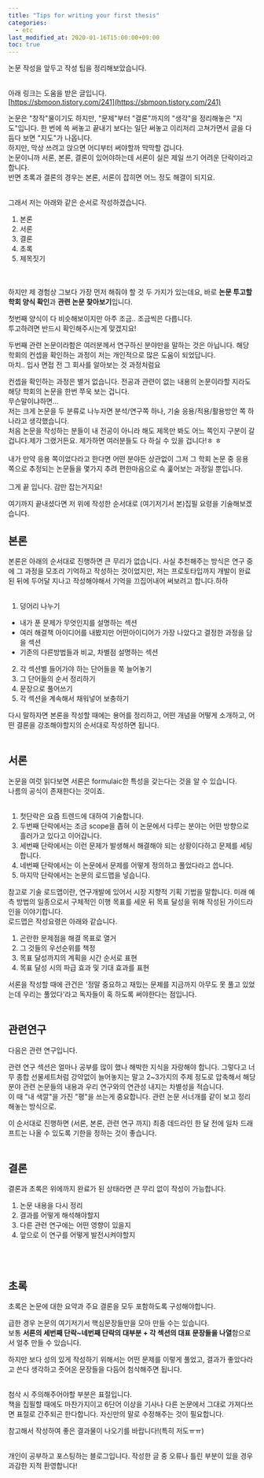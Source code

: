 ```yaml
---
title: "Tips for writing your first thesis"
categories: 
  - etc
last_modified_at: 2020-01-16T15:00:00+09:00
toc: true
---
```


논문 작성을 앞두고 작성 팁을 정리해보았습니다.<br/><br/>

아래 링크는 도움을 받은 글입니다.<br/>
[https://sbmoon.tistory.com/241](https://sbmoon.tistory.com/241)

논문은 "창작"물이기도 하지만, "문제"부터 "결론"까지의 "생각"을 정리해놓은 "지도"입니다.  한 번에 쓱 써놓고 끝내기 보다는 일단 써놓고 이리저리 고쳐가면서 글을 다듬다 보면 "지도"가 나옵니다. <br/>
하지만, 막상 쓰려고 앉으면 어디부터 써야할까 막막할 겁니다.<br/>
논문이니까 서론, 본론, 결론이 있어야하는데 서론이 실은 제일 쓰기 어려운 단락이라고 합니다.<br/>
반면 초록과 결론의 경우는 본론, 서론이 잡히면 어느 정도 해결이 되지요.<br/><br/>

그래서 저는 아래와 같은 순서로 작성하겠습니다.<br/>

1. 본론
2. 서론
3. 결론
4. 초록
5. 제목짓기

<br/><br/>
하지만 제 경험상 그보다 가장 먼저 해줘야 할 것 두 가지가 있는데요,
바로 **논문 투고할 학회 양식 확인**과 **관련 논문 찾아보기**입니다.<br/>

첫번째 양식이 다 비슷해보이지만 아주 조금.. 조금씩은 다릅니다.<br/>
투고하려면 반드시 확인해주시는게 맞겠지요!<br/>

두번째 관련 논문이라함은 여러분께서 연구하신 분야만을 말하는 것은 아닙니다. 해당 학회의 컨셉을 확인하는 과정이 저는 개인적으로 많은 도움이 되었답니다.<br/>
마치.. 입사 면접 전 그 회사를 알아보는 것 과정처럼요<br/>

컨셉을 확인하는 과정은 별거 없습니다. 전공과 관련이 없는 내용의 논문이라할 지라도 해당 학회의 논문을 한번 쭈욱 보는 겁니다.<br/>
무슨말이냐하면...<br/>
저는 크게 논문을 두 분류로 나누자면 분석/연구쪽 하나, 기술 응용/적용/활용방안 쪽 하나라고 생각했습니다.<br/>
처음 논문을 작성하는 분들이 내 전공이 아니라 해도 제목만 봐도 어느 쪽인지 구분이 갈 겁니다.제가 그랬거든요. 제가하면 여러분들도 다 하실 수 있을 겁니다!ㅎ ㅎ<br/><br/>
내가 만약 응용 쪽이었다라고 한다면 어떤 분야든 상관없이 그저 그 학회 논문 중 응용 쪽으로 추정되는 논문들을 몇가지 추려 편한마음으로 슥 훑어보는 과정일 뿐입니다.<br/><br/>
그게 끝 입니다. 감만 잡는거지요!<br/>

여기까지 끝내셨다면 저 위에 작성한 순서대로 (여기저기서 본)집필 요령을 기술해보겠습니다.<br/>

본론
----------
본론은 아래의 순서대로 진행하면 큰 무리가 없습니다.
사실 추천해주는 방식은 연구 중에 그 과정을 모조리 기억하고 작성하는 것이었지만, 저는 프로토타입까지 개발이 완료된 뒤에 두어달 지나고 작성해야해서 기억을 끄집어내어 써보려고 합니다.하하
<br/><br/>
1. 덩어리 나누기<br/>
 - 내가 푼 문제가 무엇인지를 설명하는 섹션<br/>
 - 여러 해결책 아이디어를 내봤지만 어떤아이디어가 가장 나았다고 결정한 과정을 담을 섹션<br/>
 - 기존의 다른방법들과 비교, 차별점 설명하는 섹션<br/>
2. 각 섹션별 들어가야 하는 단어들을 쭉 늘어놓기<br/>
3. 그 단어들의 순서 정리하기<br/>
4. 문장으로 풀어쓰기<br/>
5. 각 섹션을 계속해서 채워넣어 보충하기<br/>

다시 말하자면 본론을 작성할 때에는 용어를 정리하고, 어떤 개념을 어떻게 소개하고, 어떤 결론을 강조해야할지의 순서대로 작성하면 됩니다.<br/><br/>

서론
----------
논문을 여럿 읽다보면 서론은 formulaic한 특성을 갖는다는 것을 알 수 있습니다.<br/>
나름의 공식이 존재한다는 것이죠.<br/><br/>
1. 첫단락은 요즘 트렌드에 대하여 기술합니다.<br/>
2. 두번째 단락에서는 조금 scope을 좁혀 이 논문에서 다루는 분야는 어떤 방향으로 흘러가고 있다고 이어갑니다.<br/>
3. 세번째 단락에서는 이런 문제가 발생해서 해결해야 되는 상황이다하고 문제를 세팅합니다.<br/>
4. 네번째 단락에서는 이 논문에서 문제를 어떻게 정의하고 풀었다라고 씁니다.<br/>
5. 마지막 단락에서는 논문의 로드맵을 넣습니다.<br/>

참고로 기술 로드맵이란, 연구개발에 있어서 시장 지향적 기획 기법을 말합니다. 미래 예측 방법의 일종으로서 구체적인 이행 목표를 세운 뒤 목표 달성을 위해 작성된 가이드라인을 이야기합니다.<br/>
로드맵은 작성요령은 아래와 같습니다.<br/>
1. 곤란한 문제점을 해결 목표로 열거<br/>
2. 그 것들의 우선순위를 책정<br/>
3. 목표 달성까지의 계획을 시간 순서로 표현<br/>
4. 목표 달성 시의 파급 효과 및 기대 효과를 표현<br/>

서론을 작성할 때에 관건은 '정말 중요하고 재밌는 문제를 지금까지 아무도 못 풀고 있었는데 우리는 풀었다'라고 독자들이 혹 하도록 써야한다는 점입니다.<br/><br/>

관련연구
----------
다음은 관련 연구입니다.

관련 연구 섹션은 얼마나 공부를 많이 했나 해박한 지식을 자랑해야 합니다. 그렇다고 너무 종합 선물세트처럼 강약없이 늘어놓지는 말고 2~3가지의 주제 정도로 압축해서 해당 분야 관련 논문들의 내용과 우리 연구와의 연관성 내지는 차별성을 적습니다.<br/>
이 때 "내 색깔"을 가진 "평"을 쓰는게 중요합니다. 관련 논문 서너개를 같이 보고 정리해놓는 방식으로.<br/>

이 순서대로 진행하면 (서론, 본론, 관련 연구 까지) 최종 데드라인 한 달 전에 일차 드래프트는 나올 수 있도록 기한을 정하는 것이 좋습니다.<br/><br/>

결론
----------
결론과 초록은 위에까지 완료가 된 상태라면 큰 무리 없이 작성이 가능합니다.<br/>
1. 논문 내용을 다시 정리<br/>
2. 결과를 어떻게 해석해야할지<br/>
3. 다른 관련 연구에는 어떤 영향이 있을지<br/>
4. 앞으로 이 연구를 어떻게 발전시켜야할지<br/>

<br/><br/>

초록
----------
초록은 논문에 대한 요약과 주요 결론을 모두 포함하도록 구성해야합니다.<br/>

급한 경우 논문의 여기저기서 핵심문장들만을 모아 만들 수는 있습니다.<br/>
보통 **서론의 세번째 단락\~네번째 단락의 대부분 \+ 각 섹션의 대표 문장들을 나열**함으로서 얼추 만들 수 있습니다.<br/>

하지만 보다 성의 있게 작성하기 위해서는 어떤 문제를 이렇게 풀었고, 결과가 좋았다라고 쓴다 생각하고 줏어온 문장들을 다듬어 첨삭해주면 됩니다.<br/><br/>

첨삭 시 주의해주어야할 부분은 표절입니다.<br/>
책을 집필할 때에도 마찬가지이고 6단어 이상을 기사나 다른 논문에서 그대로 가져다쓰면 표절로 간주되곤 한다합니다. 자신만의 말로 수정해주는 것이 필요합니다.<br/>

참고해서 작성하여 좋은 결과물이 나오기를 바랍니다!(특히 저도ㅠㅠ)<br/><br/>

개인이 공부하고 포스팅하는 블로그입니다. 작성한 글 중 오류나 틀린 부분이 있을 경우 과감한 지적 환영합니다!<br/><br/>